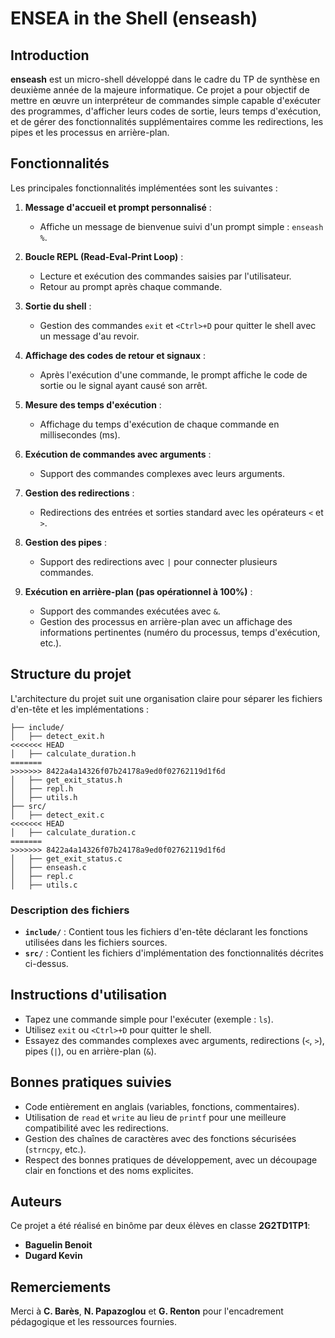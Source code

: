# ENSEA in the Shell (enseash)

## Introduction

**enseash** est un micro-shell développé dans le cadre du TP de synthèse en deuxième année de la majeure informatique. Ce projet a pour objectif de mettre en œuvre un interpréteur de commandes simple capable d'exécuter des programmes, d'afficher leurs codes de sortie, leurs temps d'exécution, et de gérer des fonctionnalités supplémentaires comme les redirections, les pipes et les processus en arrière-plan.

## Fonctionnalités

Les principales fonctionnalités implémentées sont les suivantes :

1. **Message d'accueil et prompt personnalisé** :
   - Affiche un message de bienvenue suivi d'un prompt simple : `enseash %`.

2. **Boucle REPL (Read-Eval-Print Loop)** :
   - Lecture et exécution des commandes saisies par l'utilisateur.
   - Retour au prompt après chaque commande.

3. **Sortie du shell** :
   - Gestion des commandes `exit` et `<Ctrl>+D` pour quitter le shell avec un message d'au revoir.

4. **Affichage des codes de retour et signaux** :
   - Après l'exécution d'une commande, le prompt affiche le code de sortie ou le signal ayant causé son arrêt.

5. **Mesure des temps d'exécution** :
   - Affichage du temps d'exécution de chaque commande en millisecondes (ms).

6. **Exécution de commandes avec arguments** :
   - Support des commandes complexes avec leurs arguments.

7. **Gestion des redirections** :
   - Redirections des entrées et sorties standard avec les opérateurs `<` et `>`.

8. **Gestion des pipes** :
   - Support des redirections avec `|` pour connecter plusieurs commandes.

9. **Exécution en arrière-plan (pas opérationnel à 100%)** :
   - Support des commandes exécutées avec `&`.
   - Gestion des processus en arrière-plan avec un affichage des informations pertinentes (numéro du processus, temps d'exécution, etc.).

## Structure du projet

L'architecture du projet suit une organisation claire pour séparer les fichiers d'en-tête et les implémentations :

```
├── include/
│   ├── detect_exit.h
<<<<<<< HEAD
│   ├── calculate_duration.h
=======
>>>>>>> 8422a4a14326f07b24178a9ed0f02762119d1f6d
│   ├── get_exit_status.h
│   ├── repl.h
│   ├── utils.h
├── src/
│   ├── detect_exit.c
<<<<<<< HEAD
│   ├── calculate_duration.c
=======
>>>>>>> 8422a4a14326f07b24178a9ed0f02762119d1f6d
│   ├── get_exit_status.c
│   ├── enseash.c
│   ├── repl.c
│   ├── utils.c
```

### Description des fichiers

- **`include/`** : Contient tous les fichiers d'en-tête déclarant les fonctions utilisées dans les fichiers sources.
- **`src/`** : Contient les fichiers d'implémentation des fonctionnalités décrites ci-dessus.


## Instructions d'utilisation

- Tapez une commande simple pour l'exécuter (exemple : `ls`).
- Utilisez `exit` ou `<Ctrl>+D` pour quitter le shell.
- Essayez des commandes complexes avec arguments, redirections (`<`, `>`), pipes (`|`), ou en arrière-plan (`&`).

## Bonnes pratiques suivies

- Code entièrement en anglais (variables, fonctions, commentaires).
- Utilisation de `read` et `write` au lieu de `printf` pour une meilleure compatibilité avec les redirections.
- Gestion des chaînes de caractères avec des fonctions sécurisées (`strncpy`, etc.).
- Respect des bonnes pratiques de développement, avec un découpage clair en fonctions et des noms explicites.

## Auteurs

Ce projet a été réalisé en binôme par deux élèves en classe **2G2TD1TP1**:
- **Baguelin Benoit**
- **Dugard Kevin**

## Remerciements

Merci à **C. Barès**, **N. Papazoglou** et **G. Renton** pour l'encadrement pédagogique et les ressources fournies.

